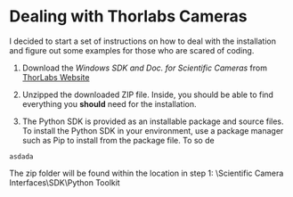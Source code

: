 # Dealing with Thorlabs Cameras 

I decided to start a set of instructions on how to deal with the installation and figure out some examples for those who are scared of coding.


1. Download the *Windows SDK and Doc. for Scientific Cameras* from [ThorLabs Website](https://www.thorlabs.com/software_pages/ViewSoftwarePage.cfm?Code=ThorCam)

2. Unzipped the downloaded ZIP file. Inside, you should be able to find everything you **should** need for the installation.

3. The Python SDK is provided as an installable package and source files. To install the Python SDK in your environment, use a package manager such as Pip to install from the package file. To so de 



`asdada`





The zip folder will be found within the location in step 1: \Scientific Camera Interfaces\SDK\Python Toolkit
